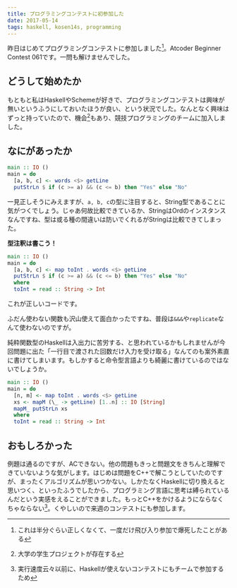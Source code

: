 ```yaml
---
title: プログラミングコンテストに初参加した
date: 2017-05-14
tags: haskell, kosen14s, programming
---
```

昨日はじめてプログラミングコンテストに参加しました[^false]。Atcoder Beginner Contest 061です。一問も解けませんでした。
<!--more-->

## どうして始めたか
もともと私はHaskellやSchemeが好きで、プログラミングコンテストは興味が無いというふうにしておいたほうが良い、という状況でした。なんとなく興味はずっと持っていたので、機会[^oit]もあり、競技プログラミングのチームに加入しました。

## なにがあったか
```haskell
main :: IO () 
main = do
  [a, b, c] <- words <$> getLine
  putStrLn $ if (c >= a) && (c <= b) then "Yes" else "No"
```

一見正しそうにみえますが、`a, b, c`の型に注目すると、String型であることに気がつくでしょう。じゃあ何故比較できているか、StringはOrdのインスタンスなんですね、型は或る種の間違いは防いでくれるがStringは比較できてしまった。

**型注釈は書こう！**

```haskell
main :: IO () 
main = do
  [a, b, c] <- map toInt . words <$> getLine
  putStrLn $ if (c >= a) && (c <= b) then "Yes" else "No"
  where
  toInt = read :: String -> Int
```
これが正しいコードです。

ふだん使わない関数も沢山使えて面白かったですね、普段は`&&&`や`replicate`なんて使わないのですが。

純粋関数型のHaskellは入出力に苦労する、と思われているかもしれませんが今回問題に出た「一行目で渡された回数だけ入力を受け取る」なんてのも案外素直に書けてしまいます。もしかすると命令型言語よりも綺麗に書けているのではないでしょうか。

```haskell
main :: IO ()
main = do
  [n, m] <- map toInt . words <$> getLine
  xs <- mapM (\_ -> getLine) [1..n] :: IO [String]
  mapM_ putStrLn xs
  where
  toInt = read :: String -> Int
```

## おもしろかった
例題は通るのですが、ACできない。他の問題もきっと問題文をきちんと理解できていないような気がします。はじめは問題をC++で解こうとしていたのですが、まったくアルゴリズムが思いつかない。しかたなくHaskellに切り換えると思いつく、といったふうでしたから、プログラミング言語に思考は縛られているんだという実感をえることができました。もっとC++をかけるようにならなくちゃならない[^ggl]。くやしいので来週のコンテストにも参加します。 

[^false]: これは半分ぐらい正しくなくて、一度だけ飛び入り参加で爆死したことがある
[^oit]: 大学の学生プロジェクトが存在する
[^ggl]: 実行速度云々以前に、Haskellが使えないコンテストにもチームで参加するため

